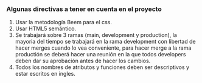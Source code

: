 ### Algunas directivas a tener en cuenta en el proyecto

1. Usar la metodología Beem para el css.
2. Usar HTML5 semántico.
3. Se trabajará sobre 3 ramas (main, development y production), la mayoria del tiempo se trabajará en la rama development con libertad de hacer merges cuando lo vea conveniente, para hacer merge a la rama productión se deberá hacer una reunión en la que todos developers deben dar su aprobación antes de hacer los cambios.
4. Todos los nombres de atributos y funciones deben ser descriptivos y estar escritos en ingles.